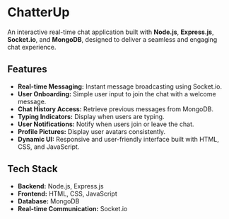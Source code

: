 # ChatterUp

An interactive real-time chat application built with **Node.js**, **Express.js**, **Socket.io**, and **MongoDB**, designed to deliver a seamless and engaging chat experience.

## Features
- **Real-time Messaging:** Instant message broadcasting using Socket.io.
- **User Onboarding:** Simple user input to join the chat with a welcome message.
- **Chat History Access:** Retrieve previous messages from MongoDB.
- **Typing Indicators:** Display when users are typing.
- **User Notifications:** Notify when users join or leave the chat.
- **Profile Pictures:** Display user avatars consistently.
- **Dynamic UI:** Responsive and user-friendly interface built with HTML, CSS, and JavaScript.

## Tech Stack
- **Backend:** Node.js, Express.js
- **Frontend:** HTML, CSS, JavaScript
- **Database:** MongoDB
- **Real-time Communication:** Socket.io
